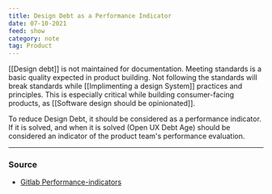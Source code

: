 ```yaml
---
title: Design Debt as a Performance Indicator
date: 07-10-2021
feed: show
category: note
tag: Product
---
```


[[Design debt]] is not maintained for documentation. Meeting standards is a basic quality expected in product building. Not following the standards will break standards while [[Implimenting a design System]] practices and principles. This is especially critical while building consumer-facing products, as [[Software design should be opinionated]].

To reduce Design Debt, it should be considered as a performance indicator. If it is solved, and when it is solved (Open UX Debt Age) should be considered an indicator of the product team's performance evaluation.

---
### Source
- [Gitlab Performance-indicators](https://about.gitlab.com/handbook/engineering/ux/performance-indicators/#ux-debt)